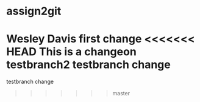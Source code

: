# assign2git
Wesley Davis
first change
<<<<<<< HEAD
This is a changeon testbranch2
testbranch change
=======
testbranch change
>>>>>>> master
